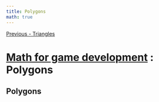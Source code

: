 ```yaml
---
title: Polygons
math: true
---
```


[Previous - Triangles](6-triangles.html)

# [Math for game development](../) : Polygons

## Polygons
